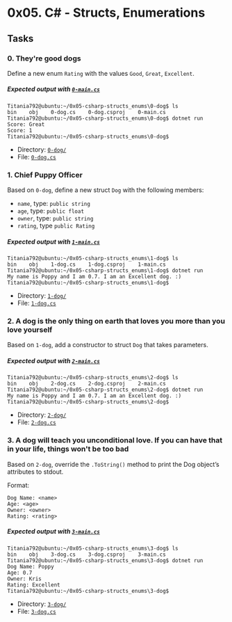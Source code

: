 # 0x05. C# - Structs, Enumerations
## Tasks

### 0. They're good dogs

Define a new enum  `Rating`  with the values  `Good`,  `Great`,  `Excellent`.

##### Expected output with [`0-main.cs`](https://github.com/Titania792/holbertonschool-csharp/blob/main/0x05-csharp-structs_enums/0-dog/0-main.cs)
```
Titania792@ubuntu:~/0x05-csharp-structs_enums\0-dog$ ls
bin    obj    0-dog.cs    0-dog.csproj    0-main.cs
Titania792@ubuntu:~/0x05-csharp-structs_enums\0-dog$ dotnet run
Score: Great
Score: 1
Titania792@ubuntu:~/0x05-csharp-structs_enums\0-dog$

```

-   Directory:  [`0-dog/`](https://github.com/Titania792/holbertonschool-csharp/tree/main/0x05-csharp-structs_enums/0-dog)
-   File:  [`0-dog.cs`](https://github.com/Titania792/holbertonschool-csharp/blob/main/0x05-csharp-structs_enums/0-dog/0-dog.cs)


### 1. Chief Puppy Officer

Based on  `0-dog`, define a new struct  `Dog`  with the following members:

-   `name`, type:  `public string`
-   `age`, type:  `public float`
-   `owner`, type:  `public string`
-   `rating`, type  `public Rating`

##### Expected output with [`1-main.cs`](https://github.com/Titania792/holbertonschool-csharp/blob/main/0x05-csharp-structs_enums/1-dog/1-main.cs)
```
Titania792@ubuntu:~/0x05-csharp-structs_enums\1-dog$ ls
bin    obj    1-dog.cs    1-dog.csproj    1-main.cs
Titania792@ubuntu:~/0x05-csharp-structs_enums\1-dog$ dotnet run
My name is Poppy and I am 0.7. I am an Excellent dog. :)
Titania792@ubuntu:~/0x05-csharp-structs_enums\1-dog$

```

-   Directory:  [`1-dog/`](https://github.com/Titania792/holbertonschool-csharp/tree/main/0x05-csharp-structs_enums/1-dog)
-   File:  [`1-dog.cs`](https://github.com/Titania792/holbertonschool-csharp/blob/main/0x05-csharp-structs_enums/1-dog/1-dog.cs)


### 2. A dog is the only thing on earth that loves you more than you love yourself


Based on  `1-dog`, add a constructor to struct  `Dog`  that takes parameters.

##### Expected output with [`2-main.cs`](https://github.com/Titania792/holbertonschool-csharp/blob/main/0x05-csharp-structs_enums/2-dog/2-main.cs)
```
Titania792@ubuntu:~/0x05-csharp-structs_enums\2-dog$ ls
bin    obj    2-dog.cs    2-dog.csproj    2-main.cs
Titania792@ubuntu:~/0x05-csharp-structs_enums\2-dog$ dotnet run
My name is Poppy and I am 0.7. I am an Excellent dog. :)
Titania792@ubuntu:~/0x05-csharp-structs_enums\2-dog$

```

-   Directory:  [`2-dog/`](https://github.com/Titania792/holbertonschool-csharp/tree/main/0x05-csharp-structs_enums/2-dog)
-   File:  [`2-dog.cs`](https://github.com/Titania792/holbertonschool-csharp/blob/main/0x05-csharp-structs_enums/2-dog/2-dog.cs)


### 3. A dog will teach you unconditional love. If you can have that in your life, things won't be too bad

Based on  `2-dog`, override the  `.ToString()`  method to print the Dog object’s attributes to stdout.

Format:

```
Dog Name: <name>
Age: <age>
Owner: <owner>
Rating: <rating>
```
##### Expected output with [`3-main.cs`](https://github.com/Titania792/holbertonschool-csharp/blob/main/0x05-csharp-structs_enums/3-dog/3-main.cs)
```
Titania792@ubuntu:~/0x05-csharp-structs_enums\3-dog$ ls
bin    obj    3-dog.cs    3-dog.csproj    3-main.cs
Titania792@ubuntu:~/0x05-csharp-structs_enums\3-dog$ dotnet run
Dog Name: Poppy
Age: 0.7
Owner: Kris
Rating: Excellent
Titania792@ubuntu:~/0x05-csharp-structs_enums\3-dog$

```

-   Directory:  [`3-dog/`](https://github.com/Titania792/holbertonschool-csharp/tree/main/0x05-csharp-structs_enums/3-dog)
-   File:  [`3-dog.cs`](https://github.com/Titania792/holbertonschool-csharp/blob/main/0x05-csharp-structs_enums/3-dog/3-dog.cs)
